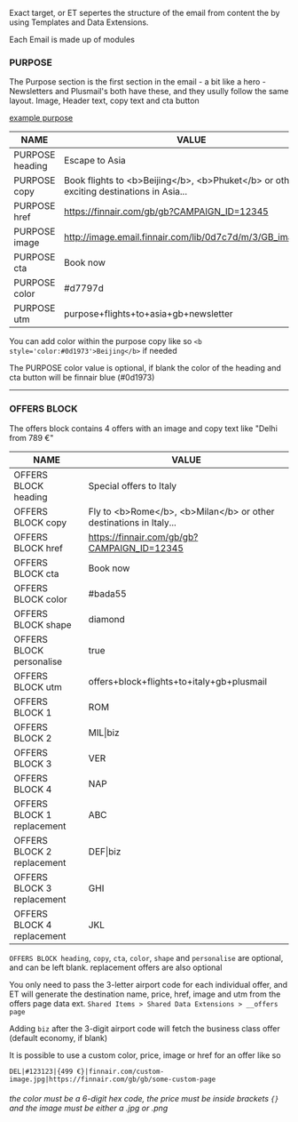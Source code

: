 Exact target, or ET sepertes the structure of the email from content the by using Templates and Data Extensions. 

Each Email is made up of modules

### PURPOSE

The Purpose section is the first section in the email - a bit like a hero - Newsletters and Plusmail's both have these, and they usully follow the same layout. Image, Header text, copy text and cta button

[example purpose](https://github.com/frc/email-resources-and-templates/blob/master/images/purpose.jpg)

|NAME|VALUE|
|---|---|
|PURPOSE heading|Escape to Asia|
|PURPOSE copy|Book flights to &lt;b&gt;Beijing&lt;/b&gt;, &lt;b&gt;Phuket&lt;/b&gt; or other exciting destinations in Asia...|
|PURPOSE href|https://finnair.com/gb/gb?CAMPAIGN_ID=12345|
|PURPOSE image|http://image.email.finnair.com/lib/0d7c7d/m/3/GB_image.jpg|
|PURPOSE cta|Book now|
|PURPOSE color|#d7797d|
|PURPOSE utm|purpose+flights+to+asia+gb+newsletter|

You can add color within the purpose copy like so `<b style='color:#0d1973'>Beijing</b>` if needed

The PURPOSE color value is optional, if blank the color of the heading and cta button will be finnair blue (#0d1973)

---

### OFFERS BLOCK

The offers block contains 4 offers with an image and copy text like "Delhi from 789 €"

|NAME|VALUE|
|---|---|
|OFFERS BLOCK heading|Special offers to Italy|
|OFFERS BLOCK copy|Fly to &lt;b&gt;Rome&lt;/b&gt;, &lt;b&gt;Milan&lt;/b&gt; or other destinations in Italy...|
|OFFERS BLOCK href|https://finnair.com/gb/gb?CAMPAIGN_ID=12345|
|OFFERS BLOCK cta|Book now|
|OFFERS BLOCK color|#bada55|
|OFFERS BLOCK shape|diamond|
|OFFERS BLOCK personalise|true|
|OFFERS BLOCK utm|offers+block+flights+to+italy+gb+plusmail|
|OFFERS BLOCK 1|ROM|
|OFFERS BLOCK 2|MIL&vert;biz|
|OFFERS BLOCK 3|VER|
|OFFERS BLOCK 4|NAP|
|OFFERS BLOCK 1 replacement|ABC|
|OFFERS BLOCK 2 replacement|DEF&vert;biz|
|OFFERS BLOCK 3 replacement|GHI|
|OFFERS BLOCK 4 replacement|JKL|

`OFFERS BLOCK heading`, `copy`, `cta`, `color`, `shape` and `personalise` are optional, and can be left blank. replacement offers are also optional

You only need to pass the 3-letter airport code for each individual offer, and ET will generate the destination name, price, href, image and utm from the offers page data ext. `Shared Items > Shared Data Extensions > __offers page`

Adding `biz` after the 3-digit airport code will fetch the business class offer (default economy, if blank)

It is possible to use a custom color, price, image or href for an offer like so

`DEL|#123123|{499 €}|finnair.com/custom-image.jpg|https://finnair.com/gb/gb/some-custom-page`

###### the color must be a 6-digit hex code, the price must be inside brackets `{}` and the image must be either a .jpg or .png

